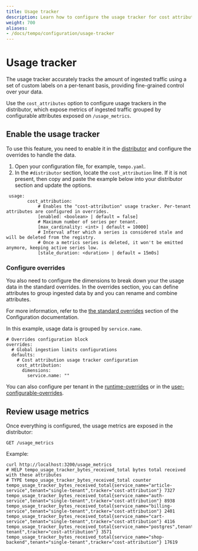 ```yaml
---
title: Usage tracker
description: Learn how to configure the usage tracker for cost attribution.
weight: 700
aliases:
- /docs/tempo/configuration/usage-tracker
---
```


# Usage tracker

The usage tracker accurately tracks the amount of ingested traffic using a set of custom labels on a per-tenant basis, providing fine-grained control over your data.

Use the `cost_attributes` option to configure usage trackers in the distributor, which expose metrics of ingested traffic grouped by configurable attributes exposed on `/usage_metrics`.

## Enable the usage tracker

To use this feature, you need to enable it in the [distributor](https://grafana.com/docs/tempo/<TEMPO_VERSION>/configuration/#distributor) and configure the overrides to handle the data.

1. Open your configuration file, for example, `tempo.yaml`.
1. In the `#distributor` section, locate the `cost_attribution` line. If it is not present, then copy and paste the example below into your distributor section and update the options.

```
 usage:
        cost_attribution:
            # Enables the "cost-attribution" usage tracker. Per-tenant attributes are configured in overrides.
            [enabled: <boolean> | default = false]
            # Maximum number of series per tenant.
            [max_cardinality: <int> | default = 10000]
            # Interval after which a series is considered stale and will be deleted from the registry.
            # Once a metrics series is deleted, it won't be emitted anymore, keeping active series low.
            [stale_duration: <duration> | default = 15m0s]
```


### Configure overrides

You also need to configure the dimensions to break down your the usage data in the standard overrides.
In the overrides section, you can define attributes to group ingested data by and you can rename and combine attributes.

For more information, refer to the [the standard overrides](https://grafana.com/docs/tempo/<TEMPO_VERSION>/configuration/#standard-overrides) section of the Configuration documentation.

In this example, usage data is grouped by `service.name`.

```
# Overrides configuration block
overrides:
  # Global ingestion limits configurations
  defaults:
    # Cost attribution usage tracker configuration
    cost_attribution:
      dimensions:
        service.name: ""
```

You can also configure per tenant in the [runtime-overrides](https://grafana.com/docs/tempo/<TEMPO_VERSION>/configuration/#runtime-overrides) or in the [user-configurable-overrides](https://grafana.com/docs/tempo/<TEMPO_VERSION>/configuration/#user-configurable-overrides).

## Review usage metrics

Once everything is configured, the usage metrics are exposed in the distributor:

```
GET /usage_metrics
```

Example:
```
curl http://localhost:3200/usage_metrics
# HELP tempo_usage_tracker_bytes_received_total bytes total received with these attributes
# TYPE tempo_usage_tracker_bytes_received_total counter
tempo_usage_tracker_bytes_received_total{service_name="article-service",tenant="single-tenant",tracker="cost-attribution"} 7327
tempo_usage_tracker_bytes_received_total{service_name="auth-service",tenant="single-tenant",tracker="cost-attribution"} 8938
tempo_usage_tracker_bytes_received_total{service_name="billing-service",tenant="single-tenant",tracker="cost-attribution"} 2401
tempo_usage_tracker_bytes_received_total{service_name="cart-service",tenant="single-tenant",tracker="cost-attribution"} 4116
tempo_usage_tracker_bytes_received_total{service_name="postgres",tenant="single-tenant",tracker="cost-attribution"} 3571
tempo_usage_tracker_bytes_received_total{service_name="shop-backend",tenant="single-tenant",tracker="cost-attribution"} 17619
```
